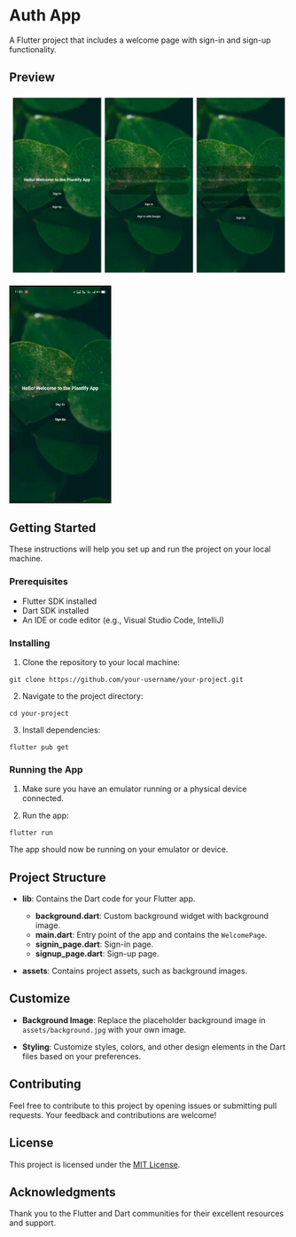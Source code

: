 <h1 id="auth-app">Auth App</h1>
<p>A Flutter project that includes a welcome page with sign-in and sign-up functionality.</p>
<h2 id="preview">Preview</h2>
<p><img src="pic.png" alt="App Preview"></p>
<p><img src="demo.gif" alt="Live Demo"></p>
<h2 id="getting-started">Getting Started</h2>
<p>These instructions will help you set up and run the project on your local machine.</p>
<h3 id="prerequisites">Prerequisites</h3>
<ul>
<li>Flutter SDK installed</li>
<li>Dart SDK installed</li>
<li>An IDE or code editor (e.g., Visual Studio Code, IntelliJ)</li>
</ul>
<h3 id="installing">Installing</h3>
<ol>
<li>Clone the repository to your local machine:</li>
</ol>
<pre><code class="language-bash">git clone https://github.com/your-username/your-project.git
</code></pre>
<ol start="2">
<li>Navigate to the project directory:</li>
</ol>
<pre><code class="language-bash">cd your-project
</code></pre>
<ol start="3">
<li>Install dependencies:</li>
</ol>
<pre><code class="language-bash">flutter pub get
</code></pre>
<h3 id="running-the-app">Running the App</h3>
<ol>
<li><p>Make sure you have an emulator running or a physical device connected.</p>
</li>
<li><p>Run the app:</p>
</li>
</ol>
<pre><code class="language-bash">flutter run
</code></pre>
<p>The app should now be running on your emulator or device.</p>
<h2 id="project-structure">Project Structure</h2>
<ul>
<li><p><strong>lib</strong>: Contains the Dart code for your Flutter app.</p>
<ul>
<li><strong>background.dart</strong>: Custom background widget with background image.</li>
<li><strong>main.dart</strong>: Entry point of the app and contains the <code>WelcomePage</code>.</li>
<li><strong>signin_page.dart</strong>: Sign-in page.</li>
<li><strong>signup_page.dart</strong>: Sign-up page.</li>
</ul>
</li>
<li><p><strong>assets</strong>: Contains project assets, such as background images.</p>
</li>
</ul>
<h2 id="customize">Customize</h2>
<ul>
<li><p><strong>Background Image</strong>: Replace the placeholder background image in <code>assets/background.jpg</code> with your own image.</p>
</li>
<li><p><strong>Styling</strong>: Customize styles, colors, and other design elements in the Dart files based on your preferences.</p>
</li>
</ul>
<h2 id="contributing">Contributing</h2>
<p>Feel free to contribute to this project by opening issues or submitting pull requests. Your feedback and contributions are welcome!</p>
<h2 id="license">License</h2>
<p>This project is licensed under the <a href="LICENSE.md">MIT License</a>.</p>
<h2 id="acknowledgments">Acknowledgments</h2>
<p>Thank you to the Flutter and Dart communities for their excellent resources and support.</p>
